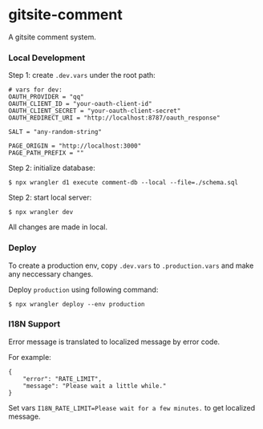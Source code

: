# gitsite-comment

A gitsite comment system.

### Local Development

Step 1: create `.dev.vars` under the root path:

```
# vars for dev:
OAUTH_PROVIDER = "qq"
OAUTH_CLIENT_ID = "your-oauth-client-id"
OAUTH_CLIENT_SECRET = "your-oauth-client-secret"
OAUTH_REDIRECT_URI = "http://localhost:8787/oauth_response"

SALT = "any-random-string"

PAGE_ORIGIN = "http://localhost:3000"
PAGE_PATH_PREFIX = ""
```

Step 2: initialize database:

```
$ npx wrangler d1 execute comment-db --local --file=./schema.sql
```

Step 2: start local server:

```
$ npx wrangler dev
```

All changes are made in local.

### Deploy

To create a production env, copy `.dev.vars` to `.production.vars` and make any neccessary changes.

Deploy `production` using following command:

```
$ npx wrangler deploy --env production
```

### I18N Support

Error message is translated to localized message by error code.

For example:

```
{
    "error": "RATE_LIMIT",
    "message": "Please wait a little while."
}
```

Set vars `I18N_RATE_LIMIT=Please wait for a few minutes.` to get localized message.
